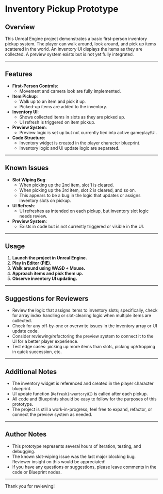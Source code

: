 # Inventory Pickup Prototype

## Overview

This Unreal Engine project demonstrates a basic first-person inventory pickup system. The player can walk around, look around, and pick up items scattered in the world. An inventory UI displays the items as they are collected. A preview system exists but is not yet fully integrated.

---

## Features

- **First-Person Controls**:  
  - Movement and camera look are fully implemented.
- **Item Pickup**:  
  - Walk up to an item and pick it up.
  - Picked-up items are added to the inventory.
- **Inventory UI**:  
  - Shows collected items in slots as they are picked up.
  - UI refresh is triggered on item pickup.
- **Preview System**:  
  - Preview logic is set up but not currently tied into active gameplay/UI.
- **Code Structure**:  
  - Inventory widget is created in the player character blueprint.
  - Inventory logic and UI update logic are separated.

---

## Known Issues

- **Slot Wiping Bug**:  
  - When picking up the 2nd item, slot 1 is cleared.
  - When picking up the 3rd item, slot 2 is cleared, and so on.
  - This appears to be a bug in the logic that updates or assigns inventory slots on pickup.
- **UI Refresh**:  
  - UI refreshes as intended on each pickup, but inventory slot logic needs review.
- **Preview System**:  
  - Exists in code but is not currently triggered or visible in the UI.

---

## Usage

1. **Launch the project in Unreal Engine.**
2. **Play in Editor (PIE).**
3. **Walk around using WASD + Mouse.**
4. **Approach items and pick them up.**
5. **Observe inventory UI updating.**

---

## Suggestions for Reviewers

- Review the logic that assigns items to inventory slots; specifically, check for array index handling or slot-clearing logic when multiple items are collected.
- Check for any off-by-one or overwrite issues in the inventory array or UI update code.
- Consider reviewing/refactoring the preview system to connect it to the UI for a better player experience.
- Test edge cases: picking up more items than slots, picking up/dropping in quick succession, etc.

---

## Additional Notes

- The inventory widget is referenced and created in the player character blueprint.
- UI update function (`RefreshInventoryUI`) is called after each pickup.
- All code and Blueprints should be easy to follow for the purposes of this prototype.
- The project is still a work-in-progress; feel free to expand, refactor, or connect the preview system as needed.

---

## Author Notes

- This prototype represents several hours of iteration, testing, and debugging.
- The known slot-wiping issue was the last major blocking bug.  
  Reviewer insight on this would be appreciated!
- If you have any questions or suggestions, please leave comments in the code or Blueprint nodes.

---

Thank you for reviewing!
